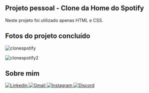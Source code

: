 <h2> Projeto pessoal - Clone da Home do Spotify</h2>

Neste projeto foi utilizado apenas HTML e CSS.

<h2> Fotos do projeto concluído</h2>

![clonespotify](https://user-images.githubusercontent.com/90399894/160956907-828abb8a-216e-4686-9b90-e1e91a5bd757.PNG)

![clonespotify2](https://user-images.githubusercontent.com/90399894/160956983-b596a3e8-c0f6-4052-81fb-8278adf3e199.PNG)


<h2> Sobre mim</h2>

<a href="https://www.linkedin.com/in/mariadelaranunes/" target="_blank">
        <img alt="Linkedin" src="https://img.shields.io/badge/LinkedIn-0077B5?style=for-the-badge&logo=linkedin&logoColor=white">
    </a>
<a href="mailto:laranunes.pa.ln@gmail.com">
            <img alt="Gmail"src="https://img.shields.io/badge/Gmail-D14836?style=for-the-badge&logo=gmail&logoColor=white">            
        </a>
           <a href="https://www.instagram.com/nuneslara_/" target="_blank">
        <img alt="Instagram" src="https://img.shields.io/badge/Instagram-E4405F?style=for-the-badge&logo=instagram&logoColor=white">
    </a>
    <a href="https://discord.com/channels/arrobalara" target="_blank">
        <img alt="Discord" src="https://img.shields.io/badge/Discord-7289DA?style=for-the-badge&logo=discord&logoColor=white">
    </a>
